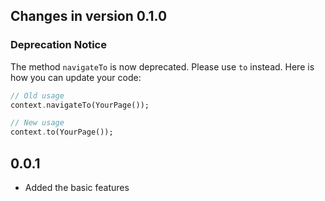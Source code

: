 ## Changes in version 0.1.0

### Deprecation Notice

The method `navigateTo` is now deprecated. Please use `to` instead. Here is how you can update your code:

```dart
// Old usage
context.navigateTo(YourPage());

// New usage
context.to(YourPage());
```

## 0.0.1

* Added the basic features
